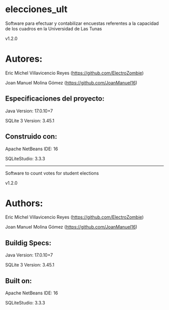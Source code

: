 # elecciones_ult

Software para efectuar y contabilizar encuestas referentes a la capacidad de los cuadros en la Universidad de Las Tunas

v1.2.0

Autores:
=
Eric Michel Villavicencio Reyes (https://github.com/ElectroZombie)

Joan Manuel Molina Gómez (https://github.com/JoanManuel16)

Especificaciones del proyecto:
-
Java Version: 17.0.10+7

SQLite 3 Version: 3.45.1

Construido con:
-
Apache NetBeans IDE: 16

SQLiteStudio: 3.3.3

------------------------------------------------------------------
Software to count votes for student elections

v1.2.0

Authors:
=
Eric Michel Villavicencio Reyes (https://github.com/ElectroZombie)

Joan Manuel Molina Gómez (https://github.com/JoanManuel16)

Buildig Specs:
-
Java Version: 17.0.10+7

SQLite 3 Version: 3.45.1

Built on:
-
Apache NetBeans IDE: 16

SQLiteStudio: 3.3.3

